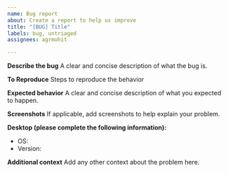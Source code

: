 ```yaml
---
name: Bug report
about: Create a report to help us improve
title: "[BUG] Title"
labels: bug, untriaged
assignees: agrmohit

---
```


**Describe the bug**
A clear and concise description of what the bug is.

**To Reproduce**
Steps to reproduce the behavior

**Expected behavior**
A clear and concise description of what you expected to happen.

**Screenshots**
If applicable, add screenshots to help explain your problem.

**Desktop (please complete the following information):**
 - OS: 
 - Version: 

**Additional context**
Add any other context about the problem here.

